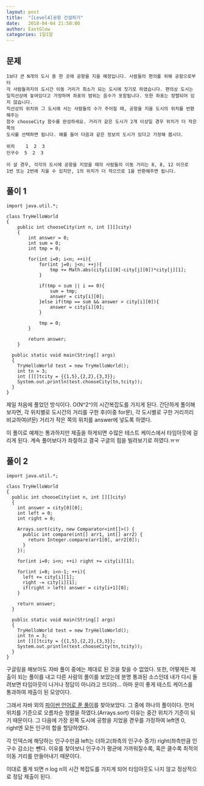 ```yaml
---
layout: post
title:  "[Level4]공항 건설하기"
date:   2018-04-04 21:50:00
author: EastGlow
categories: 1일1알
---
```

## 문제
```
1보다 큰 N개의 도시 중 한 곳에 공항을 지을 예정입니다. 사람들의 편의를 위해 공항으로부터
각 사람들까지의 도시간 이동 거리가 최소가 되는 도시에 짓기로 하였습니다. 편의상 도시는
일직선상에 놓여있다고 가정하며 좌표의 범위는 음수가 포함됩니다. 또한 좌표는 정렬되어 있지 않습니다.
직선상의 위치와 그 도시에 사는 사람들의 수가 주어질 때, 공항을 지을 도시의 위치를 반환해주는
함수 chooseCity 함수를 완성하세요. 거리가 같은 도시가 2개 이상일 경우 위치가 더 작은 쪽의
도시를 선택하면 됩니다. 예를 들어 다음과 같은 정보의 도시가 있다고 가정해 봅시다.

위치    1  2  3
인구수  5  2  3

이 살 경우, 각각의 도시에 공항을 지었을 때의 사람들의 이동 거리는 8, 8, 12 이므로
1번 또는 2번에 지을 수 있지만, 1의 위치가 더 작으므로 1을 반환해주면 됩니다.
```

## 풀이 1
~~~
import java.util.*;

class TryHelloWorld
{
    public int chooseCity(int n, int [][]city)
    {
        int answer = 0;
        int sum = 0;
        int tmp = 0;

        for(int i=0; i<n; ++i){
            for(int j=0; j<n; ++j){
            	tmp += Math.abs(city[i][0]-city[j][0])*city[j][1];
            }

            if(tmp < sum || i == 0){
                sum = tmp;
                answer = city[i][0];
            }else if(tmp == sum && answer > city[i][0]){
            	answer = city[i][0];
            }

            tmp = 0;
        }

        return answer;
    }
  
  public static void main(String[] args)
  {
    TryHelloWorld test = new TryHelloWorld();
    int tn = 3;
    int [][]tcity = {{1,5},{2,2},{3,3}};
    System.out.println(test.chooseCity(tn,tcity));
  }
}
~~~
제일 처음에 풀었던 방식이다. O(N^2^)의 시간복잡도를 가지게 된다. 간단하게 풀이해보자면, 각 위치별로 도시간의 거리를 구한 후(이중 for문), 각 도시별로 구한 거리끼리 비교하여(if문) 거리가 작은 쪽의 위치를 answer에 넣도록 하였다.

이 풀이로 예제는 통과하지만 제출을 하게되면 수많은 테스트 케이스에서 타임아웃에 걸리게 된다. 계속 풀어보다가 좌절하고 결국 구글의 힘을 빌려보기로 하였다.ㅠㅠ

## 풀이 2
~~~
import java.util.*;

class TryHelloWorld
{
  public int chooseCity(int n, int [][]city)
  {
    int answer = city[0][0];
    int left = 0;
    int right = 0;

    Arrays.sort(city, new Comparator<int[]>() {
      public int compare(int[] arr1, int[] arr2) {
      	return Integer.compare(arr1[0], arr2[0]);
      }
    });

    for(int i=0; i<n; ++i) right += city[i][1];

    for(int i=0; i<n-1; ++i){
      left += city[i][1];
      right -= city[i][1];
      if(right > left) answer = city[i+1][0];
    }

    return answer;
  }
  
  public static void main(String[] args)
  {
    TryHelloWorld test = new TryHelloWorld();
    int tn = 3;
    int [][]tcity = {{1,5},{2,2},{3,3}};
    System.out.println(test.chooseCity(tn,tcity));
  }
}
~~~
구글링을 해보아도 자바 풀이 중에는 제대로 된 것을 찾을 수 없었다. 또한, 어떻게든 제출이 되는 풀이를 내고 다른 사람의 풀이를 보았는데 분명 통과된 소스인데 내가 다시 돌려보면 타임아웃이 나거나 정답이 아니라고 뜨더라... 아마 운이 좋게 테스트 케이스를 통과하여 제출이 된 모양이다.

그래서 자바 외의 [파이썬 언어로 푼 풀이](http://blog.bbungsang.kr/solve%20algorithm!/tryhelloworld/2017/11/18/tryhelloworld-level4-choosecity.html)를 찾아보았다. 그 중에 하나의 풀이이다. 먼저 위치를 기준으로 오름차순 정렬을 하였다.(Arrays.sort) 이유는 중간 위치가 기준이 되기 때문이다. 그 다음에 가장 왼쪽 도시에 공항을 지었을 겯우를 가정하여 left엔 0, right엔 모든 인구의 합을 할당하였다.

각 인덱스에 해당하는 인구수만큼 left는 더하고(좌측의 인구수 증가) right(좌측만큼 인구수 감소)는 뺀다. 이유를 찾아보니 인구수가 평균에 가까워질수록, 혹은 클수록 최적의 이동 거리를 만들어내기 때문이다.

이대로 풀게 되면 n log n의 시간 복잡도를 가지게 되어 타임아웃도 나지 않고 정상적으로 정답 제출이 된다.

